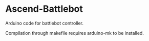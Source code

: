 # Ascend-Battlebot
Arduino code for battlebot controller. 

Compilation through makefile requires arduino-mk to be installed.
